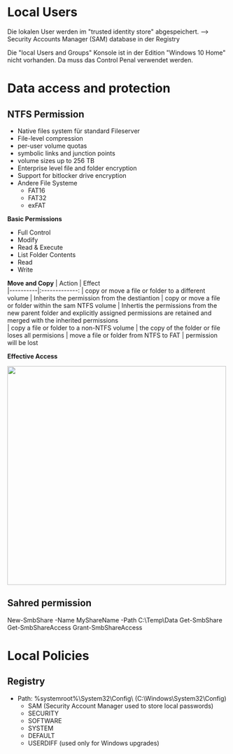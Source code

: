 # Local Users
Die lokalen User werden im "trusted identity store" abgespeichert. --> Security Accounts Manager (SAM) database in der Registry

Die "local Users and Groups" Konsole ist in der Edition "Windows 10 Home" nicht vorhanden. Da muss das Control Penal verwendet werden.

# Data access and protection
## NTFS Permission
- Native files system für standard Fileserver
- File-level compression
- per-user volume quotas
- symbolic links and junction points
- volume sizes up to 256 TB
- Enterprise level file and folder encryption
- Support for bitlocker drive encryption
- Andere File Systeme
  - FAT16
  - FAT32
  - exFAT

**Basic Permissions**
- Full Control
- Modify
- Read & Execute
- List Folder Contents
- Read
- Write

**Move and Copy**
| Action   |      Effect     
|----------|:-------------:
| copy or move a file or folder to a different volume |  Inherits the permission from the destiantion 
| copy or move a file or folder within the sam NTFS volume |    Inhertis the permissions from the new parent folder and explicitly assigned permissions are retained and merged with the inherited permissions   
| copy a file or folder to a non-NTFS volume | the copy of the folder or file loses all permisions
| move a file or folder from NTFS to FAT | permission will be lost

**Effective Access**

<IMG  src="https://blog.foldersecurityviewer.com/wp-content/uploads/2017/06/EffectiveAccessTab.png" width="500">


## Sahred permission
New-SmbShare -Name MyShareName -Path C:\Temp\Data
Get-SmbShare
Get-SmbShareAccess
Grant-SmbShareAccess

# Local Policies
## Registry
- Path: %systemroot%\System32\Config\ (C:\Windows\System32\Config\)
  - SAM (Security Account Manager used to store local passwords)
  - SECURITY
  - SOFTWARE
  - SYSTEM
  - DEFAULT
  - USERDIFF (used only for Windows upgrades)

  
